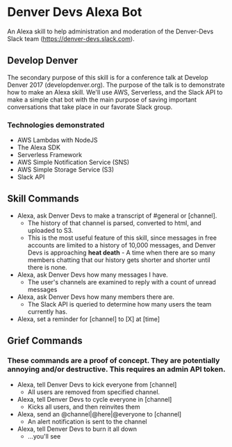 # Denver Devs Alexa Bot

An Alexa skill to help administration and moderation of the Denver-Devs Slack team (https://denver-devs.slack.com).

## Develop Denver
The secondary purpose of this skill is for a conference talk at Develop Denver 2017 (developdenver.org).
The purpose of the talk is to demonstrate how to make an Alexa skill. We'll use AWS, Serverless, and the Slack API to make a simple chat bot with the main purpose of saving important conversations that take place in our favorate Slack group.

### Technologies demonstrated
* AWS Lambdas with NodeJS
* The Alexa SDK
* Serverless Framework
* AWS Simple Notification Service (SNS)
* AWS Simple Storage Service (S3)
* Slack API

## Skill Commands
* Alexa, ask Denver Devs to make a transcript of #general or [channel].
	* The history of that channel is parsed, converted to html, and uploaded to S3.
	* This is the most useful feature of this skill, since messages in free accounts are limited to a history of 10,000 messages, and Denver Devs is approaching **heat death** - A time when there are so many members chatting that our history gets shorter and shorter until there is none.
* Alexa, ask Denver Devs how many messages I have.
	* The user's channels are examined to reply with a count of unread messages
* Alexa, ask Denver Devs how many members there are.
	* The Slack API is queried to determine how many users the team currently has.
* Alexa, set a reminder for [channel] to [X] at [time]

## Grief Commands
### These commands are a proof of concept. They are potentially annoying and/or destructive. This requires an admin API token.
* Alexa, tell Denver Devs to kick everyone from [channel]
	* All users are removed from specified channel.
* Alexa, tell Denver Devs to cycle everyone in [channel]
	* Kicks all users, and then reinvites them
* Alexa, send an @channel|@here|@everyone to [channel]
	* An alert notification is sent to the channel
* Alexa, tell Denver Devs to burn it all down
	* ...you'll see